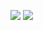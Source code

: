 ![](https://hit.yhype.me/github/profile?user_id=2089725)
![](https://komarev.com/ghpvc/?username=slater1&color=blue)
